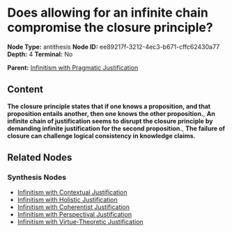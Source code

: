 # Does allowing for an infinite chain compromise the closure principle?

**Node Type:** antithesis
**Node ID:** ee89217f-3212-4ec3-b671-cffc62430a77
**Depth:** 4
**Terminal:** No

**Parent:** [Infinitism with Pragmatic Justification](infinitism-with-pragmatic-justification-synthesis-889b8c3d-fddf-4f02-b358-943454384770.md)

## Content

**The closure principle states that if one knows a proposition, and that proposition entails another, then one knows the other proposition.**, **An infinite chain of justification seems to disrupt the closure principle by demanding infinite justification for the second proposition.**, **The failure of closure can challenge logical consistency in knowledge claims.**

## Related Nodes

### Synthesis Nodes

- [Infinitism with Contextual Justification](infinitism-with-contextual-justification-synthesis-12837d51-d221-4413-a864-1d40610fb5dd.md)
- [Infinitism with Holistic Justification](infinitism-with-holistic-justification-synthesis-8612b191-18fe-4ac6-82cc-7d7ae2b38f25.md)
- [Infinitism with Coherentist Justification](infinitism-with-coherentist-justification-synthesis-f47cb828-94a3-47eb-b43c-6fbaa81b377e.md)
- [Infinitism with Perspectival Justification](infinitism-with-perspectival-justification-synthesis-d0ad474f-8d70-4329-9104-3784f8aa52dd.md)
- [Infinitism with Virtue-Theoretic Justification](infinitism-with-virtue-theoretic-justification-synthesis-dcb9e775-ba62-4220-bcaf-8c9d8779aa54.md)
